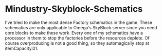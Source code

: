 # Mindustry-Skyblock-Schematics

I've tried to make the most dense Factory schematics in the game. These schematics are only applicable to Omega's SkyBlock server since you need core blocks to make these work.
Every one of my schematics have a processor in them to stop the factories before the resources deplete. Of course overproducing is not a good thing, so they automagically stop at itemCapacity.01.
